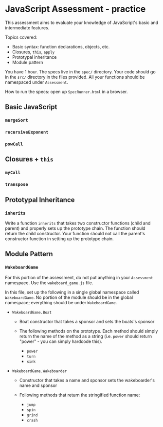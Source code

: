 # JavaScript Assessment - practice

This assessment aims to evaluate your knowledge of JavaScript's basic
and intermediate features.

Topics covered:

  * Basic syntax: function declarations, objects, etc.
  * Closures, `this`, `apply`
  * Prototypal inheritance
  * Module pattern

You have 1 hour. The specs live in the `spec/` directory. Your code
should go in the `src/` directory in the files provided. All your
functions should be namespaced under `Assessment`.

How to run the specs: open up `SpecRunner.html` in a browser.

## Basic JavaScript

### `mergeSort`

### `recursiveExponent`

### `powCall`

## Closures + `this`

### `myCall`

### `transpose`

## Prototypal Inheritance

### `inherits`

Write a function `inherits` that takes two constructor functions (child
and parent) and properly sets up the prototype chain. The function
should return the child constructor. Your function should not call the
parent's constructor function in setting up the prototype chain.

## Module Pattern

### `WakeboardGame`

For this portion of the assessment, do not put anything in your
`Assessment` namespace. Use the `wakeboard_game.js` file.

In this file, set up the following in a single global namespace called
`WakeboardGame`. No portion of the module should be in the global
namespace; everything should be under `WakeboardGame`.

* `WakeboardGame.Boat`

  * Boat constructor that takes a sponsor and sets the boats's sponsor
  * The following methods on the prototype. Each method should simply
    return the name of the method as a string (i.e. `power` should
    return "power" - you can simply hardcode this).

      * `power`
      * `turn`
      * `sink`

* `WakeboardGame.Wakeboarder`

  * Constructor that takes a name and sponsor sets the wakeboarder's name and sponsor
  * Following methods that return the stringified function name:

      * `jump`
      * `spin`
      * `grind`
      * `crash`








